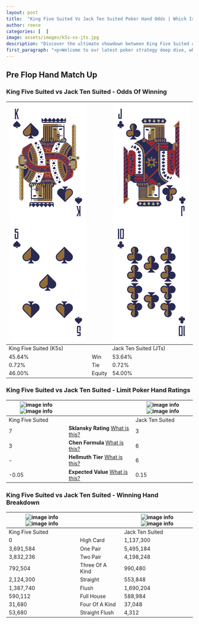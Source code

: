 ```yaml
---
layout: post
title:  "King Five Suited Vs Jack Ten Suited Poker Hand Odds | Which Is The Better Hand In Poker? A Complete Guide"
author: reece
categories: [  ]
image: assets/images/k5s-vs-jts.jpg
description: "Discover the ultimate showdown between King Five Suited and Jack Ten Suited in poker! Uncover the odds, strategies, and scenarios where one hand triumphs over the other. Get ready to up your poker game with this thrilling analysis."
first_paragraph: "<p>Welcome to our latest poker strategy deep dive, where we're pitting two distinct hands against each other in a high-stakes showdown: King Five Suited vs Jack Ten Suited.</p><p>In the dynamic world of poker, every decision counts, and knowing which hand holds the upper hand is key to your success at the table.</p><p>In this article, we'll dissect these two hands, explore the scenarios where one dominates the other, and equip you with the knowledge to make strategic choices that can tip the odds in your favor.</p><p>Get ready to unravel the intriguing dynamics of these poker hands and elevate your game to new heights.</p>"
---
```




[comment]: # (sp0)

## Pre Flop Hand Match Up

<div class="table hand-ratings" markdown="1"> 



### King Five Suited vs Jack Ten Suited - Odds Of Winning


    
| ![image info](assets/images/hand1/k.png) ![image info](assets/images/hand1/5.png) |  | ![image info](assets/images/hand2/j.png) ![image info](assets/images/hand2/t.png) |
| -------- | -------- | -------- |
| King Five Suited (K5s) |  | Jack Ten Suited (JTs) |
| 45.64% | Win | 53.64% |
| 0.72% | Tie | 0.72% |
| 46.00% | Equity | 54.00% |




[comment]: # (sp1)



### King Five Suited vs Jack Ten Suited - Limit Poker Hand Ratings


    
| ![image info](https://www.riverpairs.com/assets/images/hand1/k.png) ![image info](https://www.riverpairs.com/assets/images/hand1/5.png) |  | ![image info](https://www.riverpairs.com/assets/images/hand2/j.png) ![image info](https://www.riverpairs.com/assets/images/hand2/t.png) |
| -------- | -------- | -------- |
| King Five Suited |  | Jack Ten Suited |
| 7 | **Sklansky Rating** [What is this?](/sklansky-rating-explained) | 3 |
| 3 | **Chen Formula** [What is this?](/chen-formula-explained) | 6 |
| - | **Hellmuth Tier** [What is this?](/Hellmuth-tier-explained) | 6 |
| -0.05 | **Expected Value** [What is this?](/expected-value-explained) | 0.15 |




[comment]: # (sp2)



### King Five Suited vs Jack Ten Suited - Winning Hand Breakdown


    
| ![image info](https://www.riverpairs.com/assets/images/hand1/k.png) ![image info](https://www.riverpairs.com/assets/images/hand1/5.png) |  | ![image info](https://www.riverpairs.com/assets/images/hand2/j.png) ![image info](https://www.riverpairs.com/assets/images/hand2/t.png) |
| -------- | -------- | -------- |
| King Five Suited |  | Jack Ten Suited |
| 0 | High Card | 1,137,300 |
| 3,691,584 | One Pair | 5,495,184 |
| 3,832,236 | Two Pair | 4,198,248 |
| 792,504 | Three Of A Kind | 990,480 |
| 2,124,300 | Straight | 553,848 |
| 1,387,740 | Flush | 1,690,204 |
| 590,112 | Full House | 588,984 |
| 31,680 | Four Of A Kind | 37,048 |
| 53,680 | Straight Flush | 4,312 |




[comment]: # (sp3)



</div>

[comment]: # (sp4)



[comment]: # (sp5)


